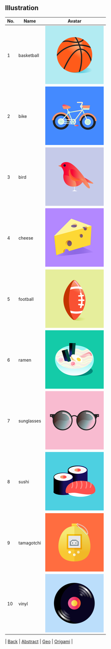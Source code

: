 ## Illustration

| No. | Name | Avatar |
|-----|------|--------|
| 1 | basketball | ![basketball](./avatar_basketball.png) | 
| 2 | bike | ![bike](./avatar_bike.png) | 
| 3 | bird | ![bird](./avatar_bird.png) | 
| 4 | cheese | ![chese](./avatar_cheese.png) | 
| 5 | football | ![football](./avatar_football.png) | 
| 6 | ramen | ![ramen](./avatar_ramen.png) | 
| 7 | sunglasses | ![sunglasses](./avatar_sunglasses.png) | 
| 8 | sushi | ![sushi](./avatar_sushi.png) | 
| 9 | tamagotchi | ![tamagotchi](./avatar_tamagotchi.png) | 
| 10 | vinyl | ![vinyl](./avatar_vinyl.png) | 

| [Back](../) | [Abstract](../abstract) | [Geo](../geo) | [Origami](../origami) |


